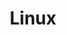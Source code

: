 ---
title: Linux
descripton: "Tutorials on the topic of Linux"
menu:
  sidebar:
    name: Linux
    identifier: linux
    weight: 300
tags: ["Linux"]
categories: ["Tutorials"]
---